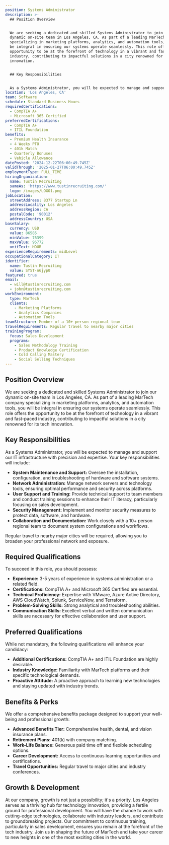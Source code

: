 ```yaml
---
position: Systems Administrator
description: >-
  ## Position Overview


  We are seeking a dedicated and skilled Systems Administrator to join our
  dynamic on-site team in Los Angeles, CA. As part of a leading MarTech company
  specializing in marketing platforms, analytics, and automation tools, you will
  be integral in ensuring our systems operate seamlessly. This role offers the
  opportunity to be at the forefront of technology in a vibrant and fast-paced
  industry, contributing to impactful solutions in a city renowned for its tech
  innovation.


  ## Key Responsibilities


  As a Systems Administrator, you will be expected to manage and support our IT...
location: 'Los Angeles, CA'
team: Software
schedule: Standard Business Hours
requiredCertifications:
  - CompTIA A+
  - Microsoft 365 Certified
preferredCertifications:
  - CompTIA A+
  - ITIL Foundation
benefits:
  - Premium Health Insurance
  - 4 Weeks PTO
  - 401k Match
  - Quarterly Bonuses
  - Vehicle Allowance
datePosted: '2024-12-22T06:00:49.745Z'
validThrough: '2025-01-27T06:00:49.745Z'
employmentType: FULL_TIME
hiringOrganization:
  name: Tustin Recruiting
  sameAs: 'https://www.tustinrecruiting.com/'
  logo: /images/LOGO1.png
jobLocation:
  streetAddress: 8377 Startup Ln
  addressLocality: Los Angeles
  addressRegion: CA
  postalCode: '90012'
  addressCountry: USA
baseSalary:
  currency: USD
  value: 86585
  minValue: 76399
  maxValue: 96772
  unitText: HOUR
experienceRequirements: midLevel
occupationalCategory: IT
identifier:
  name: Tustin Recruiting
  value: SYST-n6jyp0
featured: true
email:
  - will@tustinrecruiting.com
  - john@tustinrecruiting.com
workEnvironment:
  type: MarTech
  clients:
    - Marketing Platforms
    - Analytics Companies
    - Automation Tools
teamStructure: Member of a 10+ person regional team
travelRequirements: Regular travel to nearby major cities
trainingProgram:
  focus: Sales Development
  programs:
    - Sales Methodology Training
    - Product Knowledge Certification
    - Cold Calling Mastery
    - Social Selling Techniques
---
```




## Position Overview

We are seeking a dedicated and skilled Systems Administrator to join our dynamic on-site team in Los Angeles, CA. As part of a leading MarTech company specializing in marketing platforms, analytics, and automation tools, you will be integral in ensuring our systems operate seamlessly. This role offers the opportunity to be at the forefront of technology in a vibrant and fast-paced industry, contributing to impactful solutions in a city renowned for its tech innovation.

## Key Responsibilities

As a Systems Administrator, you will be expected to manage and support our IT infrastructure with precision and expertise. Your key responsibilities will include:

- **System Maintenance and Support:** Oversee the installation, configuration, and troubleshooting of hardware and software systems.
- **Network Administration:** Manage network servers and technology tools, ensuring optimal performance and security across platforms.
- **User Support and Training:** Provide technical support to team members and conduct training sessions to enhance their IT literacy, particularly focusing on sales development.
- **Security Management:** Implement and monitor security measures to protect data, software, and hardware.
- **Collaboration and Documentation:** Work closely with a 10+ person regional team to document system configurations and workflows.

Regular travel to nearby major cities will be required, allowing you to broaden your professional network and exposure.

## Required Qualifications

To succeed in this role, you should possess:

- **Experience:** 3-5 years of experience in systems administration or a related field.
- **Certifications:** CompTIA A+ and Microsoft 365 Certified are essential.
- **Technical Proficiency:** Expertise with VMware, Azure Active Directory, AWS CloudWatch, Splunk, ServiceNow, and Terraform.
- **Problem-Solving Skills:** Strong analytical and troubleshooting abilities.
- **Communication Skills:** Excellent verbal and written communication skills are necessary for effective collaboration and user support.

## Preferred Qualifications

While not mandatory, the following qualifications will enhance your candidacy:

- **Additional Certifications:** CompTIA A+ and ITIL Foundation are highly desirable.
- **Industry Knowledge:** Familiarity with MarTech platforms and their specific technological demands.
- **Proactive Attitude:** A proactive approach to learning new technologies and staying updated with industry trends.

## Benefits & Perks

We offer a comprehensive benefits package designed to support your well-being and professional growth:

- **Advanced Benefits Tier:** Comprehensive health, dental, and vision insurance plans.
- **Retirement Plans:** 401(k) with company matching.
- **Work-Life Balance:** Generous paid time off and flexible scheduling options.
- **Career Development:** Access to continuous learning opportunities and certifications.
- **Travel Opportunities:** Regular travel to major cities and industry conferences.

## Growth & Development

At our company, growth is not just a possibility; it's a priority. Los Angeles serves as a thriving hub for technology innovation, providing a fertile ground for professional development. You will have the chance to work with cutting-edge technologies, collaborate with industry leaders, and contribute to groundbreaking projects. Our commitment to continuous training, particularly in sales development, ensures you remain at the forefront of the tech industry. Join us in shaping the future of MarTech and take your career to new heights in one of the most exciting cities in the world.